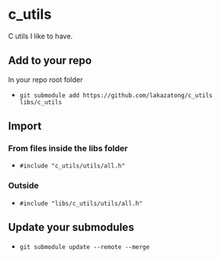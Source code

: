 # c_utils
C utils I like to have.
## Add to your repo
In your repo root folder
* `git submodule add https://github.com/lakazatong/c_utils libs/c_utils`
## Import
### From files inside the libs folder
* `#include "c_utils/utils/all.h"`
### Outside
* `#include "libs/c_utils/utils/all.h"`
## Update your submodules
* `git submodule update --remote --merge`